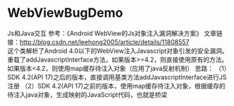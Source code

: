 # WebViewBugDemo
Js和Java交互
参考：《Android WebView的Js对象注入漏洞解决方案》
文章链接：http://blog.csdn.net/leehong2005/article/details/11808557    
这个类解析了Android 4.0以下的WebView注入Javascript对象引发的安全漏洞。重载了addJavascriptInterface方法，如果版本>=4.2，则直接使用原有的方法。如果版本<4.2，则使用map缓存待注入对象（应用了java反射机制）
思路：
	（1）SDK 4.2(API 17)之后的版本，直接调用基类方法addJavascriptInterface进行JS注册
	（2）SDK 4.2(API 17)之前的版本，使用map缓存待注入对象，根据缓存的待注入java对象，生成映射的JavaScript代码，也就是桥梁
